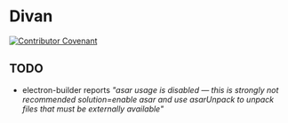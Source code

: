 # Divan

[![Contributor Covenant](https://img.shields.io/badge/Contributor%20Covenant-2.0-4baaaa.svg)](code_of_conduct.md)

## TODO

* electron-builder reports _"asar usage is disabled — this is strongly not recommended  solution=enable asar and use asarUnpack to unpack files that must be externally available"_
